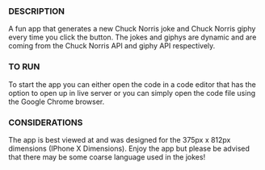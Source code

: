 ### DESCRIPTION

A fun app that generates a new Chuck Norris joke and Chuck Norris giphy every time you click the button. The jokes and giphys are dynamic and are coming from the Chuck Norris API and giphy API respectively.

### TO RUN

To start the app you can either open the code in a code editor that has the option to open up in live server or you can simply open the code file using the Google Chrome browser.

### CONSIDERATIONS

The app is best viewed at and was designed for the 375px x 812px dimensions (IPhone X Dimensions). Enjoy the app but please be advised that there may be some coarse language used in the jokes!
